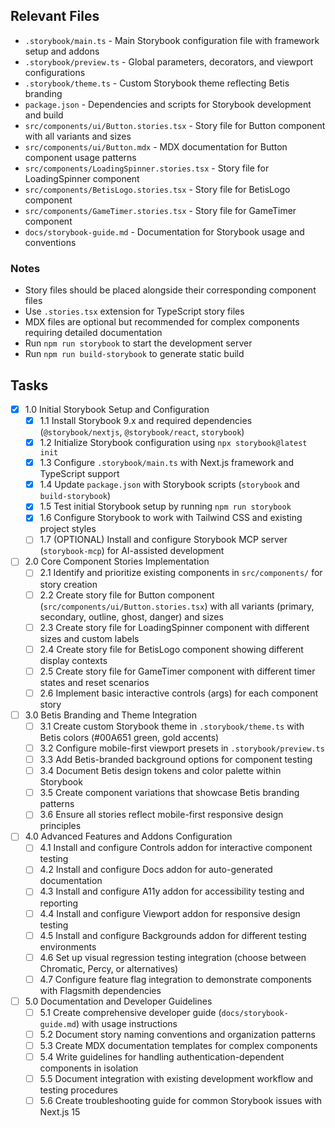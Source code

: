 ## Relevant Files

- `.storybook/main.ts` - Main Storybook configuration file with framework setup and addons
- `.storybook/preview.ts` - Global parameters, decorators, and viewport configurations
- `.storybook/theme.ts` - Custom Storybook theme reflecting Betis branding
- `package.json` - Dependencies and scripts for Storybook development and build
- `src/components/ui/Button.stories.tsx` - Story file for Button component with all variants and sizes
- `src/components/ui/Button.mdx` - MDX documentation for Button component usage patterns
- `src/components/LoadingSpinner.stories.tsx` - Story file for LoadingSpinner component
- `src/components/BetisLogo.stories.tsx` - Story file for BetisLogo component
- `src/components/GameTimer.stories.tsx` - Story file for GameTimer component
- `docs/storybook-guide.md` - Documentation for Storybook usage and conventions

### Notes

- Story files should be placed alongside their corresponding component files
- Use `.stories.tsx` extension for TypeScript story files
- MDX files are optional but recommended for complex components requiring detailed documentation
- Run `npm run storybook` to start the development server
- Run `npm run build-storybook` to generate static build

## Tasks

- [x] 1.0 Initial Storybook Setup and Configuration
  - [x] 1.1 Install Storybook 9.x and required dependencies (`@storybook/nextjs`, `@storybook/react`, `storybook`)
  - [x] 1.2 Initialize Storybook configuration using `npx storybook@latest init`
  - [x] 1.3 Configure `.storybook/main.ts` with Next.js framework and TypeScript support
  - [x] 1.4 Update `package.json` with Storybook scripts (`storybook` and `build-storybook`)
  - [x] 1.5 Test initial Storybook setup by running `npm run storybook`
  - [x] 1.6 Configure Storybook to work with Tailwind CSS and existing project styles
  - [ ] 1.7 (OPTIONAL) Install and configure Storybook MCP server (`storybook-mcp`) for AI-assisted development

- [ ] 2.0 Core Component Stories Implementation
  - [ ] 2.1 Identify and prioritize existing components in `src/components/` for story creation
  - [ ] 2.2 Create story file for Button component (`src/components/ui/Button.stories.tsx`) with all variants (primary, secondary, outline, ghost, danger) and sizes
  - [ ] 2.3 Create story file for LoadingSpinner component with different sizes and custom labels
  - [ ] 2.4 Create story file for BetisLogo component showing different display contexts
  - [ ] 2.5 Create story file for GameTimer component with different timer states and reset scenarios
  - [ ] 2.6 Implement basic interactive controls (args) for each component story

- [ ] 3.0 Betis Branding and Theme Integration
  - [ ] 3.1 Create custom Storybook theme in `.storybook/theme.ts` with Betis colors (#00A651 green, gold accents)
  - [ ] 3.2 Configure mobile-first viewport presets in `.storybook/preview.ts`
  - [ ] 3.3 Add Betis-branded background options for component testing
  - [ ] 3.4 Document Betis design tokens and color palette within Storybook
  - [ ] 3.5 Create component variations that showcase Betis branding patterns
  - [ ] 3.6 Ensure all stories reflect mobile-first responsive design principles

- [ ] 4.0 Advanced Features and Addons Configuration
  - [ ] 4.1 Install and configure Controls addon for interactive component testing
  - [ ] 4.2 Install and configure Docs addon for auto-generated documentation
  - [ ] 4.3 Install and configure A11y addon for accessibility testing and reporting
  - [ ] 4.4 Install and configure Viewport addon for responsive design testing
  - [ ] 4.5 Install and configure Backgrounds addon for different testing environments
  - [ ] 4.6 Set up visual regression testing integration (choose between Chromatic, Percy, or alternatives)
  - [ ] 4.7 Configure feature flag integration to demonstrate components with Flagsmith dependencies

- [ ] 5.0 Documentation and Developer Guidelines
  - [ ] 5.1 Create comprehensive developer guide (`docs/storybook-guide.md`) with usage instructions
  - [ ] 5.2 Document story naming conventions and organization patterns
  - [ ] 5.3 Create MDX documentation templates for complex components
  - [ ] 5.4 Write guidelines for handling authentication-dependent components in isolation
  - [ ] 5.5 Document integration with existing development workflow and testing procedures
  - [ ] 5.6 Create troubleshooting guide for common Storybook issues with Next.js 15

